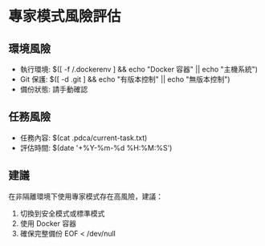 # 專家模式風險評估

## 環境風險
- 執行環境: $([ -f /.dockerenv ] && echo "Docker 容器" || echo "主機系統")
- Git 保護: $([ -d .git ] && echo "有版本控制" || echo "無版本控制")
- 備份狀態: 請手動確認

## 任務風險
- 任務內容: $(cat .pdca/current-task.txt)
- 評估時間: $(date '+%Y-%m-%d %H:%M:%S')

## 建議
在非隔離環境下使用專家模式存在高風險，建議：
1. 切換到安全模式或標準模式
2. 使用 Docker 容器
3. 確保完整備份
EOF < /dev/null